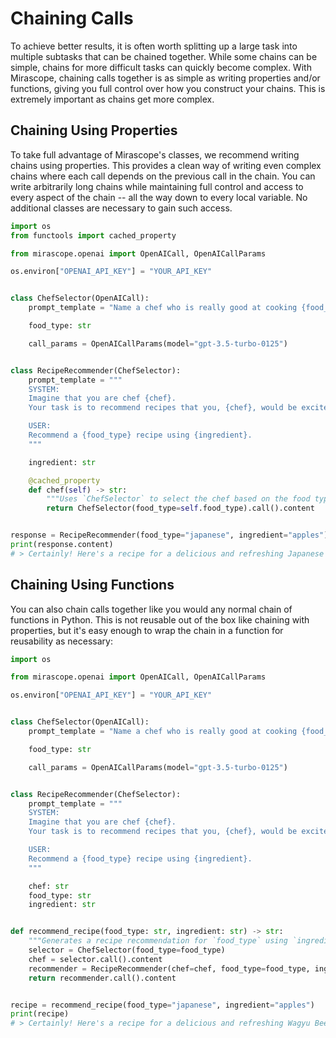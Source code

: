 # Chaining Calls

To achieve better results, it is often worth splitting up a large task into multiple subtasks that can be chained together. While some chains can be simple, chains for more difficult tasks can quickly become complex. With Mirascope, chaining calls together is as simple as writing properties and/or functions, giving you full control over how you construct your chains. This is extremely important as chains get more complex.

## Chaining Using Properties

To take full advantage of Mirascope's classes, we recommend writing chains using properties. This provides a clean way of writing even complex chains where each call depends on the previous call in the chain. You can write arbitrarily long chains while maintaining full control and access to every aspect of the chain -- all the way down to every local variable. No additional classes are necessary to gain such access.

```python
import os
from functools import cached_property

from mirascope.openai import OpenAICall, OpenAICallParams

os.environ["OPENAI_API_KEY"] = "YOUR_API_KEY"


class ChefSelector(OpenAICall):
    prompt_template = "Name a chef who is really good at cooking {food_type} food"

    food_type: str

    call_params = OpenAICallParams(model="gpt-3.5-turbo-0125")


class RecipeRecommender(ChefSelector):
    prompt_template = """
    SYSTEM:
    Imagine that you are chef {chef}.
    Your task is to recommend recipes that you, {chef}, would be excited to serve.

    USER:
    Recommend a {food_type} recipe using {ingredient}.
    """

    ingredient: str

    @cached_property
    def chef(self) -> str:
        """Uses `ChefSelector` to select the chef based on the food type."""
        return ChefSelector(food_type=self.food_type).call().content


response = RecipeRecommender(food_type="japanese", ingredient="apples").call()
print(response.content)
# > Certainly! Here's a recipe for a delicious and refreshing Japanese Apple Salad: ...
```

## Chaining Using Functions

You can also chain calls together like you would any normal chain of functions in Python. This is not reusable out of the box like chaining with properties, but it's easy enough to wrap the chain in a function for reusability as necessary:

```python
import os

from mirascope.openai import OpenAICall, OpenAICallParams

os.environ["OPENAI_API_KEY"] = "YOUR_API_KEY"


class ChefSelector(OpenAICall):
    prompt_template = "Name a chef who is really good at cooking {food_type} food"

    food_type: str

    call_params = OpenAICallParams(model="gpt-3.5-turbo-0125")


class RecipeRecommender(ChefSelector):
    prompt_template = """
    SYSTEM:
    Imagine that you are chef {chef}.
    Your task is to recommend recipes that you, {chef}, would be excited to serve.

    USER:
    Recommend a {food_type} recipe using {ingredient}.
    """

    chef: str
    food_type: str
    ingredient: str


def recommend_recipe(food_type: str, ingredient: str) -> str:
    """Generates a recipe recommendation for `food_type` using `ingredient`."""
    selector = ChefSelector(food_type=food_type)
    chef = selector.call().content
    recommender = RecipeRecommender(chef=chef, food_type=food_type, ingredient=ingredient)
    return recommender.call().content


recipe = recommend_recipe(food_type="japanese", ingredient="apples")
print(recipe)
# > Certainly! Here's a recipe for a delicious and refreshing Wagyu Beef and Apple roll: ...
```
